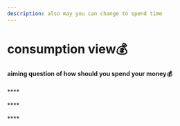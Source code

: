 ```yaml
---
description: also may you can change to spend time
---
```


# consumption view💰

#### aiming question of how should you **spend your money💰**

\*\*\*\*

\*\*\*\*

\*\*\*\*

